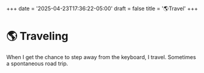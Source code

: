 +++
date = '2025-04-23T17:36:22-05:00'
draft = false
title = '🌎Travel'
+++

# 🌎 Traveling

When I get the chance to step away from the keyboard, I travel.
Sometimes a spontaneous road trip.